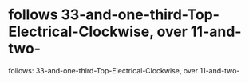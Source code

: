 # follows 33-and-one-third-Top-Electrical-Clockwise, over 11-and-two-

follows: 33-and-one-third-Top-Electrical-Clockwise, over 11-and-two-